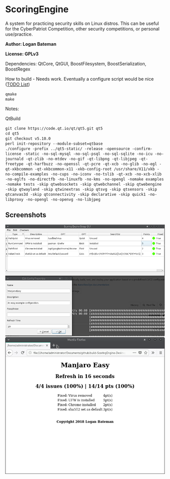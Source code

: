 # ScoringEngine
A system for practicing security skills on Linux distros. This can be useful for the CyberPatriot Competition, other security competitions, or personal use/practice.

**Author: Logan Bateman**

**License: GPLv3**

Dependencies: QtCore, QtGUI, BoostFilesystem, BoostSerialization, BoostRegex

How to build - Needs work. Eventually a configure script would be nice ([TODO List](docs/TODO.md))

```
qmake
make
```

Notes:

QtBuild
```
git clone https://code.qt.io/qt/qt5.git qt5
cd qt5
git checkout v5.10.0
perl init-repository --module-subset=qtbase
./configure -prefix ../qt5-static/ -release -opensource -confirm-license -static -no-sql-mysql -no-sql-psql -no-sql-sqlite -no-icu -no-journald -qt-zlib -no-mtdev -no-gif -qt-libpng -qt-libjpeg -qt-freetype -qt-harfbuzz -no-openssl -qt-pcre -qt-xcb -no-glib -no-egl -qt-xkbcommon -qt-xkbcommon-x11 -xkb-config-root /usr/share/X11/xkb -no-compile-examples -no-cups -no-iconv -no-tslib -qt-xcb -no-xcb-xlib -no-eglfs -no-directfb -no-linuxfb -no-kms -no-opengl -nomake examples -nomake tests -skip qtwebsockets -skip qtwebchannel -skip qtwebengine -skip qtwayland -skip qtwinextras -skip qtsvg -skip qtsensors -skip qtcanvas3d -skip qtconnectivity -skip declarative -skip quick1 -no-libproxy -no-opengl -no-openvg -no-libjpeg
```

## Screenshots
![Configuration Screenshot](configscreenshot.png?raw=true "Config Screenshot")
![Report Screenshot](scorereportscreenshot.png?raw=true "Report Screenshot")
